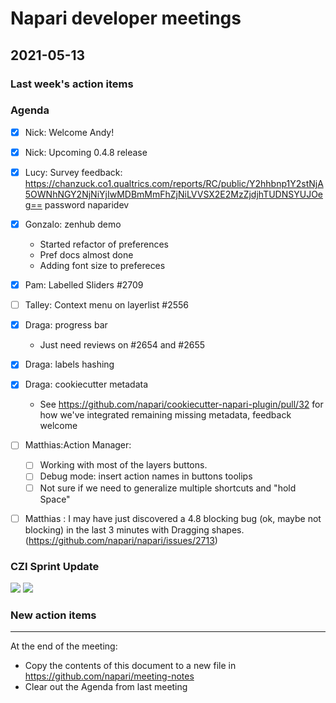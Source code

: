 # Napari developer meetings

## 2021-05-13

### Last week's action items

### Agenda

- [x] Nick: Welcome Andy!
- [x] Nick: Upcoming 0.4.8 release
- [x] Lucy: Survey feedback: https://chanzuck.co1.qualtrics.com/reports/RC/public/Y2hhbnp1Y2stNjA5OWNhNGY2NjNiYjIwMDBmMmFhZjNiLVVSX2E2MzZjdjhTUDNSYUJOeg== password naparidev
- [x] Gonzalo: zenhub demo
    - Started refactor of preferences
    - Pref docs almost done
    - Adding font size to prefereces
- [x] Pam: Labelled Sliders #2709
- [ ] Talley: Context menu on layerlist
#2556
- [x] Draga: progress bar
    - Just need reviews on #2654 and #2655
- [x] Draga: labels hashing
- [x] Draga: cookiecutter metadata
    - See https://github.com/napari/cookiecutter-napari-plugin/pull/32 for how we've integrated remaining missing metadata, feedback welcome
- [ ] Matthias:Action Manager:
    - [ ]  Working with most of the layers buttons.
    - [ ] Debug mode: insert action names in buttons toolips
    - [ ] Not sure if we need to generalize multiple shortcuts and "hold Space"
- [ ] Matthias : I may have just discovered a 4.8 blocking bug (ok, maybe not blocking) in the last 3 minutes with Dragging shapes. (https://github.com/napari/napari/issues/2713)


### CZI Sprint Update

![](https://drive.google.com/uc?id=13HEbqwwcHCW5VKnkCQ38BSkN9e1SM2PI)
![](https://drive.google.com/uc?id=1eEQu3NJKO0pdWctsxCtEzbLQt0QgGbmg)


### New action items


------

At the end of the meeting:
- Copy the contents of this document to a new file in https://github.com/napari/meeting-notes
- Clear out the Agenda from last meeting
